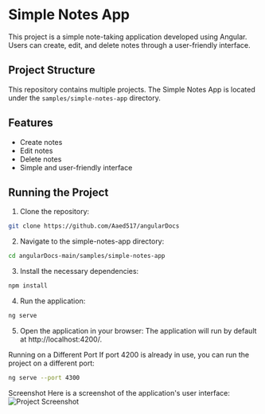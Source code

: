 # Simple Notes App

This project is a simple note-taking application developed using Angular. Users can create, edit, and delete notes through a user-friendly interface.

## Project Structure

This repository contains multiple projects. The Simple Notes App is located under the `samples/simple-notes-app` directory.

## Features

- Create notes
- Edit notes
- Delete notes
- Simple and user-friendly interface

## Running the Project

1. Clone the repository:
```bash
git clone https://github.com/Aaed517/angularDocs
``````
2. Navigate to the simple-notes-app directory:
```bash
cd angularDocs-main/samples/simple-notes-app
``````
3. Install the necessary dependencies:
```bash
npm install
``````
4. Run the application:
```bash
ng serve
``````
5. Open the application in your browser:
The application will run by default at http://localhost:4200/.

Running on a Different Port
If port 4200 is already in use, you can run the project on a different port:
```bash
ng serve --port 4300
``````
Screenshot
Here is a screenshot of the application's user interface:
![Project Screenshot](screenshots/angular-note-app.png)










   
   






